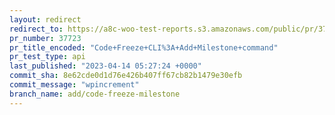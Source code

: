 ```yaml
---
layout: redirect
redirect_to: https://a8c-woo-test-reports.s3.amazonaws.com/public/pr/37723/api/index.html
pr_number: 37723
pr_title_encoded: "Code+Freeze+CLI%3A+Add+Milestone+command"
pr_test_type: api
last_published: "2023-04-14 05:27:24 +0000"
commit_sha: 8e62cde0d1d76e426b407ff67cb82b1479e30efb
commit_message: "wpincrement"
branch_name: add/code-freeze-milestone
---
```

